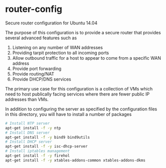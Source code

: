 router-config
=============

Secure router configuration for Ubuntu 14.04

The purpose of this configuration is to provide a secure router that provides several advanced features such as
  1. Listening on any number of WAN addresses
  2. Providing tarpit protection to all incoming ports
  3. Allow outbound traffic for a host to appear to come from a specific WAN address
  4. Provide port forwarding
  5. Provide routing/NAT
  6. Provide DHCP/DNS services

The primary use case for this configuration is a collection of VMs which need to host publically facing services where there are fewer public IP addresses than VMs.

In addition to configuring the server as specified by the configuration files in this directory, you will have to install a number of packages

```sh
# Install NTP server
apt-get install -f -y ntp
# Install DNS server
apt-get install -f -y bind9 bind9utils 
# Install DHCP server
apt-get install -f -y isc-dhcp-server
# Install iptables management
apt-get install -f -y firehol
apt-get install -f -y xtables-addons-common xtables-addons-dkms
```
